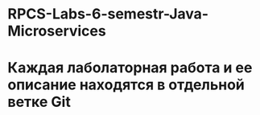 # RPCS-Labs-6-semestr-Java-Microservices
# Каждая лаболаторная работа и ее описание находятся в отдельной ветке Git